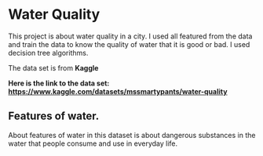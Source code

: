 
# Water Quality

This project is about water quality in a city. I used all featured from the data and train the data to know the quality of water that it is good or bad. I used decision tree algorithms.

The data set is from **Kaggle**

**Here is the link to the data set: https://www.kaggle.com/datasets/mssmartypants/water-quality**

## Features of water.

About features of water in this dataset is about dangerous substances in the water that people consume and use in everyday life.





